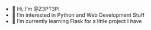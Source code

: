 - 👋 Hi, I’m @Z3PT3PI
- 👀 I’m interested in Python and Web Development Stuff
- 🌱 I’m currently learning Flask for a little project I have
<!---
Z3PT3PI/Z3PT3PI is a ✨ special ✨ repository because its `README.md` (this file) appears on your GitHub profile.
You can click the Preview link to take a look at your changes.
--->
